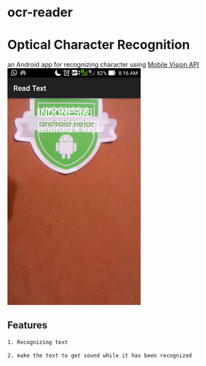 # ocr-reader
# Optical Character Recognition
an Android app for recognizing character using
[Mobile Vision API](https://developers.google.com/vision/)
<img width="300" src="ocrimage.png">

## Features
```
1. Recognizing text 
```
```
2. make the text to get sound while it has been recognized
```



